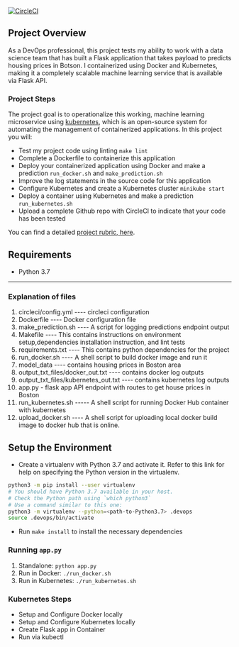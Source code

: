 
[![CircleCI](https://dl.circleci.com/status-badge/img/gh/AuxyOnochie/ml-microservice/tree/master.svg?style=svg)](https://dl.circleci.com/status-badge/redirect/gh/AuxyOnochie/ml-microservice/tree/master)
## Project Overview

As a DevOps professional, this project tests my ability to work with a data science team that has built a Flask application that takes payload to predicts housing prices in Botson. I containerized using Docker and Kubernetes, making it a completely scalable machine learning service that is available via Flask API.

### Project Steps

The project goal is to operationalize this working, machine learning microservice using [kubernetes](https://kubernetes.io/), which is an open-source system for automating the management of containerized applications. In this project you will:
* Test my project code using linting `make lint`
* Complete a Dockerfile to containerize this application
* Deploy your containerized application using Docker and make a prediction `run_docker.sh` and `make_prediction.sh`
* Improve the log statements in the source code for this application
* Configure Kubernetes and create a Kubernetes cluster `minikube start`
* Deploy a container using Kubernetes and make a prediction  `run_kubernetes.sh`
* Upload a complete Github repo with CircleCI to indicate that your code has been tested

You can find a detailed [project rubric, here](https://review.udacity.com/#!/rubrics/2576/view).

## Requirements
 - Python 3.7

---
### Explanation of files
1. circleci/config.yml ---- circleci configuration
2. Dockerfile ---- Docker configuration file
3. make_prediction.sh ---- A script for  logging  predictions endpoint output
4. Makefile ---- This contains instructions on environment setup,dependencies installation instruction, and lint tests
5. requirements.txt ---- This contains python dependencies for the project
6. run_docker.sh ---- A shell script to build docker image and run it
7. model_data ---- contains housing prices in Boston area
8. output_txt_files/docker_out.txt ---- contains docker log outputs
9. output_txt_files/kubernetes_out.txt ---- contains kubernetes log outputs
10. app.py - flask app API endpoint with routes to get house prices in Boston
11. run_kubernetes.sh ----- A  shell script for  running   Docker Hub container with kubernetes
12. upload_docker.sh ---- A  shell script for  uploading local docker build image to docker hub that is online.
 



## Setup the Environment

* Create a virtualenv with Python 3.7 and activate it. Refer to this link for help on specifying the Python version in the virtualenv. 
```bash
python3 -m pip install --user virtualenv
# You should have Python 3.7 available in your host. 
# Check the Python path using `which python3`
# Use a command similar to this one:
python3 -m virtualenv --python=<path-to-Python3.7> .devops
source .devops/bin/activate
```
* Run `make install` to install the necessary dependencies

### Running `app.py`

1. Standalone:  `python app.py`
2. Run in Docker:  `./run_docker.sh`
3. Run in Kubernetes:  `./run_kubernetes.sh`

### Kubernetes Steps

* Setup and Configure Docker locally
* Setup and Configure Kubernetes locally
* Create Flask app in Container
* Run via kubectl

